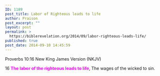 ```yaml
---
ID: 1189
post_title: Labor of Righteous leads to life
author: Praison
post_excerpt: ""
layout: post
permalink: >
  https://biblerevelation.org/2014/09/labor-righteous-leads-life/
published: true
post_date: 2014-09-10 14:45:59
---
```

Proverbs 10:16
New King James Version (NKJV)

16 <span style="color: #ff00ff;"><strong>The labor of the righteous leads to life</strong></span>,
The wages of the wicked to sin.